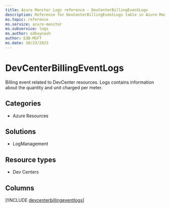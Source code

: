 ```yaml
---
title: Azure Monitor Logs reference - DevCenterBillingEventLogs
description: Reference for DevCenterBillingEventLogs table in Azure Monitor Logs.
ms.topic: reference
ms.service: azure-monitor
ms.subservice: logs
ms.author: edbaynash
author: EdB-MSFT
ms.date: 10/23/2023
---
```


# DevCenterBillingEventLogs

Billing event related to DevCenter resources. Logs contains information about the quantity and unit charged per meter.

## Categories

- Azure Resources
## Solutions

- LogManagement
## Resource types

- Dev Centers

            


## Columns
  
[!INCLUDE [devcenterbillingeventlogs](../includes/devcenterbillingeventlogs-include.md)]
